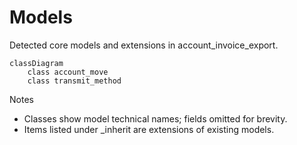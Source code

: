# Models

Detected core models and extensions in account_invoice_export.

```mermaid
classDiagram
    class account_move
    class transmit_method
```

Notes
- Classes show model technical names; fields omitted for brevity.
- Items listed under _inherit are extensions of existing models.
